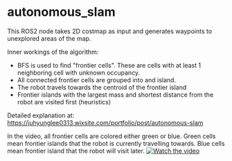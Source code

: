 # autonomous_slam
This ROS2 node takes 2D costmap as input and generates waypoints to unexplored areas of the map.

Inner workings of the algorithm:
- BFS is used to find "frontier cells". These are cells with at least 1 neighboring cell with unknown occupancy.
- All connected frontier cells are grouped into and island.
- The robot travels towards the centroid of the frontier island
- Frontier islands with the largest mass and shortest distance from the robot are visited first (heuristics)

Detailed explanation at: https://juhyunglee0313.wixsite.com/portfolio/post/autonomous-slam

In the video, all frontier cells are colored either green or blue. Green cells mean frontier islands that the robot is currently travelling towards. Blue cells mean frontier island that the robot will visit later.
[![Watch the video](https://img.youtube.com/vi/m9cCuDcngxk/maxresdefault.jpg)](https://youtu.be/m9cCuDcngxk)
